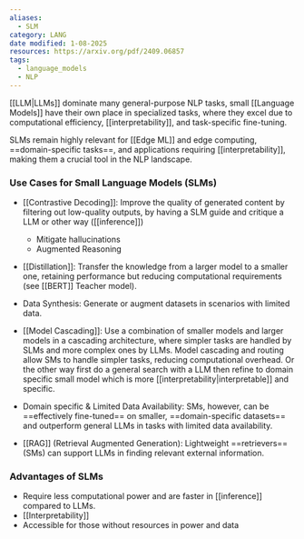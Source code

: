 ```yaml
---
aliases:
  - SLM
category: LANG
date modified: 1-08-2025
resources: https://arxiv.org/pdf/2409.06857
tags:
  - language_models
  - NLP
---
```

[[LLM|LLMs]] dominate many general-purpose NLP tasks, small [[Language Models]] have their own place in specialized tasks, where they excel due to computational efficiency, [[interpretability]], and task-specific fine-tuning. 

SLMs remain highly relevant for [[Edge ML]] and edge computing, ==domain-specific tasks==, and applications requiring [[interpretability]], making them a crucial tool in the NLP landscape.

### Use Cases for Small Language Models (SLMs)

- [[Contrastive Decoding]]: Improve the quality of generated content by filtering out low-quality outputs, by having a SLM guide and critique a LLM or other way ([[inference]])
	- Mitigate hallucinations
	- Augmented Reasoning
	  
- [[Distillation]]: Transfer the knowledge from a larger model to a smaller one, retaining performance but reducing computational requirements (see [[BERT]] Teacher model).
  
- Data Synthesis: Generate or augment datasets in scenarios with limited data.
  
- [[Model Cascading]]: Use a combination of smaller models and larger models in a cascading architecture, where simpler tasks are handled by SLMs and more complex ones by LLMs. Model cascading and routing allow SMs to handle simpler tasks, reducing computational overhead. Or the other way first do a general search with a LLM then refine to domain specific small model which is more [[interpretability|interpretable]] and specific.
  
- Domain specific & Limited Data Availability: SMs, however, can be ==effectively fine-tuned== on smaller, ==domain-specific datasets== and outperform general LLMs in tasks with limited data availability.
  
- [[RAG]] (Retrieval Augmented Generation): Lightweight ==retrievers== (SMs) can support LLMs in finding relevant external information.

### Advantages of SLMs

- Require less computational power and are faster in [[inference]] compared to LLMs.
- [[Interpretability]]
- Accessible for those without resources in power and data



